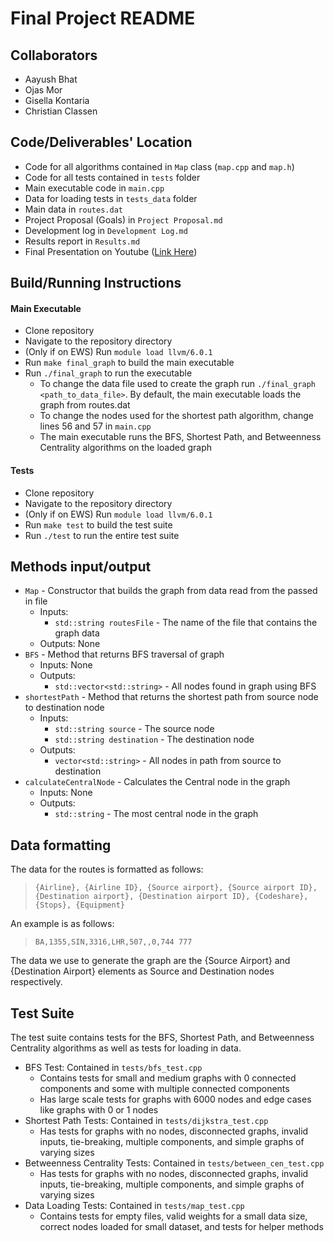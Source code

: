 # Final Project README
## Collaborators
* Aayush Bhat
* Ojas Mor
* Gisella Kontaria
* Christian Classen

## Code/Deliverables' Location
* Code for all algorithms contained in `Map` class (`map.cpp` and `map.h`)
* Code for all tests contained in `tests` folder
* Main executable code in `main.cpp`
* Data for loading tests in `tests_data` folder
* Main data in `routes.dat`
* Project Proposal (Goals) in `Project Proposal.md`
* Development log in `Development Log.md`
* Results report in `Results.md`
* Final Presentation on Youtube ([Link Here](https://youtu.be/Ssvj20KYVA0))

## Build/Running Instructions
#### Main Executable
* Clone repository
* Navigate to the repository directory
* (Only if on EWS) Run `module load llvm/6.0.1`
* Run `make final_graph` to build the main executable
* Run `./final_graph` to run the executable
  * To change the data file used to create the graph run `./final_graph <path_to_data_file>`. By default, the main executable loads the graph from routes.dat
  * To change the nodes used for the shortest path algorithm, change lines 56 and 57 in `main.cpp`
  * The main executable runs the BFS, Shortest Path, and Betweenness Centrality algorithms on the loaded graph

#### Tests
* Clone repository
* Navigate to the repository directory
* (Only if on EWS) Run `module load llvm/6.0.1`
* Run `make test` to build the test suite
* Run `./test` to run the entire test suite

## Methods input/output
* `Map` - Constructor that builds the graph from data read from the passed in file
  * Inputs:
    * `std::string routesFile` - The name of the file that contains the graph data
  * Outputs: None
* `BFS` - Method that returns BFS traversal of graph
  * Inputs: None
  * Outputs:
    * `std::vector<std::string>` - All nodes found in graph using BFS
* `shortestPath` - Method that returns the shortest path from source node to destination node
  * Inputs:
    * `std::string source` - The source node
    * `std::string destination` - The destination node
  * Outputs:
    * `vector<std::string>` - All nodes in path from source to destination
* `calculateCentralNode` - Calculates the Central node in the graph
  * Inputs: None
  * Outputs:
    * `std::string` - The most central node in the graph

## Data formatting
The data for the routes is formatted as follows:<br />
> `{Airline}, {Airline ID}, {Source airport}, {Source airport ID}, {Destination airport}, {Destination airport ID}, {Codeshare}, {Stops}, {Equipment}`

An example is as follows:
> `BA,1355,SIN,3316,LHR,507,,0,744 777`

The data we use to generate the graph are the {Source Airport} and {Destination Airport} elements as Source and Destination nodes respectively.


## Test Suite
The test suite contains tests for the BFS, Shortest Path, and Betweenness Centrality algorithms as well as tests for loading in data.
* BFS Test: Contained in `tests/bfs_test.cpp`
  * Contains tests for small and medium graphs with 0 connected components and some with multiple connected components
  * Has large scale tests for graphs with 6000 nodes and edge cases like graphs with 0 or 1 nodes
* Shortest Path Tests: Contained in `tests/dijkstra_test.cpp`
  * Has tests for graphs with no nodes, disconnected graphs, invalid inputs, tie-breaking, multiple components, and simple graphs of varying sizes
* Betweenness Centrality Tests: Contained in `tests/between_cen_test.cpp`
  * Has tests for graphs with no nodes, disconnected graphs, invalid inputs, tie-breaking, multiple components, and simple graphs of varying sizes
* Data Loading Tests: Contained in `tests/map_test.cpp`
  * Contains tests for empty files, valid weights for a small data size, correct nodes loaded for small dataset, and tests for helper methods
